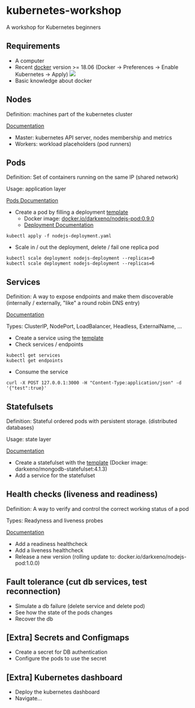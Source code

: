 # kubernetes-workshop
A workshop for Kubernetes beginners

## Requirements

- A computer
- Recent [docker](https://store.docker.com/search?type=edition&offering=community) version >= 18.06
(Docker -> Preferences -> Enable Kubernetes -> Apply)
![](/_s/_s/images/docker-setup.png)
- Basic knowledge about docker

## Nodes
Definition: machines part of the kubernetes cluster

[Documentation](https://kubernetes.io/docs/concepts/architecture/nodes/)

- Master: kubernetes API server, nodes membership and metrics
- Workers: workload placeholders (pod runners)

## Pods
Definition: Set of containers running on the same IP (shared network)

Usage: application layer

[Pods Documentation](https://kubernetes.io/docs/concepts/workloads/pods/pod/)

- Create a pod by filling a deployment [template](/deployments/nodejs-deployment.yaml)
	- Docker image: [docker.io/darkxeno/nodejs-pod:0.9.0](https://hub.docker.com/r/darkxeno/nodejs-pod/tags/)
	- [Deployment Documentation](https://kubernetes.io/docs/concepts/workloads/controllers/deployment/)
```
kubectl apply -f nodejs-deployment.yaml
```
	
- Scale in / out the deployment, delete / fail one replica pod
```
kubectl scale deployment nodejs-deployment --replicas=0
kubectl scale deployment nodejs-deployment --replicas=6
```


## Services
Definition: A way to expose endpoints and make them discoverable (internally / externally, "like" a round robin DNS entry)

[Documentation](https://kubernetes.io/docs/concepts/services-networking/service/)

Types: ClusterIP, NodePort, LoadBalancer, Headless, ExternalName, ...

- Create a service using the [template](/services/nodejs-service.yaml)
- Check services / endpoints
``` 
kubectl get services
kubectl get endpoints
```
- Consume the service
```
curl -X POST 127.0.0.1:3000 -H "Content-Type:application/json" -d '{"test":true}'
```

## Statefulsets

Definition: Stateful ordered pods with persistent storage. (distributed databases)

Usage: state layer

[Documentation](https://kubernetes.io/docs/concepts/workloads/controllers/statefulset/)

- Create a statefulset with the [template](/statefulset/mongo) (Docker image: darkxeno/mongodb-statefulset:4.1.3)
- Add a service for the statefulset

## Health checks (liveness and readiness)

Definition: A way to verify and control the correct working status of a pod

Types: Readyness and liveness probes

[Documentation](https://kubernetes.io/docs/tasks/configure-pod-container/configure-liveness-readiness-probes/)

- Add a readiness healthcheck
- Add a liveness healthcheck
- Release a new version (rolling update to: docker.io/darkxeno/nodejs-pod:1.0.0)

## Fault tolerance (cut db services, test reconnection)

- Simulate a db failure (delete service and delete pod)
- See how the state of the pods changes
- Recover the db

## [Extra] Secrets and Configmaps

- Create a secret for DB authentication
- Configure the pods to use the secret

## [Extra] Kubernetes dashboard

- Deploy the kubernetes dashboard
- Navigate...
